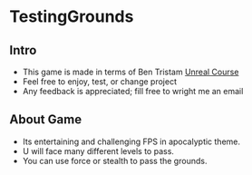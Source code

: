 # TestingGrounds

## Intro 
* This game is made in terms of Ben Tristam [Unreal Course](https://www.udemy.com/course/unrealcourse/)
* Feel free to enjoy, test, or change project
* Any feedback is appreciated; fill free to wright me an email

## About Game
* Its entertaining and challenging FPS in apocalyptic theme. 
* U will face many different levels to pass. 
* You can use force or stealth to pass the grounds. 

